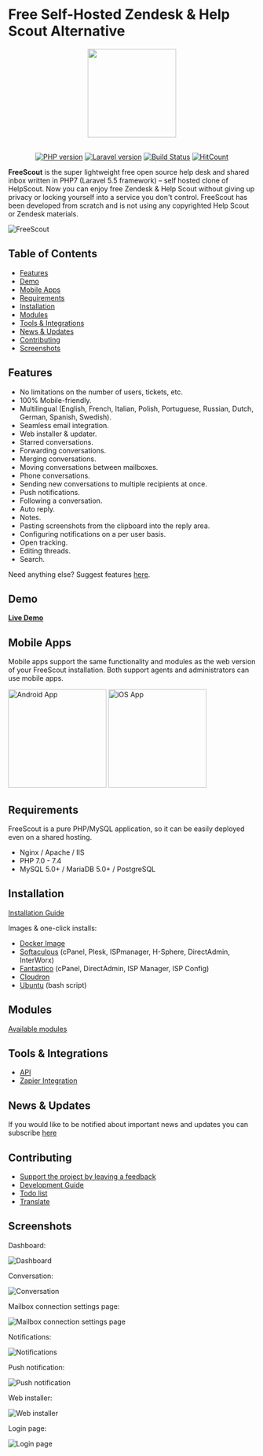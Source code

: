# Free Self-Hosted Zendesk & Help Scout Alternative

<div align="center">

<img src="https://raw.githubusercontent.com/freescout-helpdesk/freescout/master/public/img/logo-300.png" width="180" height="180" />
<br/><br/>

[![PHP version](https://freescout-helpdesk.github.io/img/badges/PHP-7.0%2B-blue.svg)](https://github.com/freescout-helpdesk/freescout#requirements) [![Laravel version](https://freescout-helpdesk.github.io/img/badges/Laravel-5.5-blue.svg)](https://github.com/freescout-helpdesk/freescout#requirements) 
[![Build Status](https://freescout-helpdesk.github.io/img/badges/travis.svg)](https://freescout-helpdesk.github.io/img/badges/travis.svg) [![HitCount](http://hits.dwyl.io/freescout-helpdesk/freescout.svg)](http://hits.dwyl.io/freescout-helpdesk/freescout)

</div>

**FreeScout** is the super lightweight free open source help desk and shared inbox written in PHP7 (Laravel 5.5 framework) – self hosted clone of HelpScout. Now you can enjoy free Zendesk & Help Scout without giving up privacy or locking yourself into a service you don't control. FreeScout has been developed from scratch and is not using any copyrighted Help Scout or Zendesk materials.

![FreeScout](https://freescout-helpdesk.github.io/img/screenshots/screenshot.png)

## Table of Contents
   * [Features](#features)
   * [Demo](#demo)
   * [Mobile Apps](#mobile-apps)
   * [Requirements](#requirements)
   * [Installation](#installation)
   * [Modules](#modules)
   * [Tools & Integrations](#tools--integrations)
   * [News & Updates](#news--updates)
   * [Contributing](#contributing)
   * [Screenshots](#screenshots)

## Features

  * No limitations on the number of users, tickets, etc.
  * 100% Mobile-friendly.
  * Multilingual (English, French, Italian, Polish, Portuguese, Russian, Dutch, German, Spanish, Swedish).
  * Seamless email integration.
  * Web installer & updater.
  * Starred conversations.
  * Forwarding conversations.
  * Merging conversations.
  * Moving conversations between mailboxes.
  * Phone conversations.
  * Sending new conversations to multiple recipients at once.
  * Push notifications.
  * Following a conversation.
  * Auto reply.
  * Notes.
  * Pasting screenshots from the clipboard into the reply area.
  * Configuring notifications on a per user basis.
  * Open tracking.
  * Editing threads.
  * Search.

Need anything else? Suggest features [here](https://freescout.net/request-feature/).

## Demo

**[Live Demo](https://demo.freescout.net)**

## Mobile Apps

Mobile apps support the same functionality and modules as the web version of your FreeScout installation. Both support agents and administrators can use mobile apps.

<a href="https://freescout.net/android-app/" target="_blank" rel="nofollow"><img alt="Android App" src="https://freescout-helpdesk.github.io/img/apps/android.png" width="200px" /></a> <a href="https://freescout.net/ios-app/" target="_blank" rel="nofollow"><img alt="iOS App" src="https://freescout-helpdesk.github.io/img/apps/ios.png?v=1" width="200px" /></a>

## Requirements

FreeScout is a pure PHP/MySQL application, so it can be easily deployed even on a shared hosting.

  * Nginx / Apache / IIS
  * PHP 7.0 - 7.4
  * MySQL 5.0+ / MariaDB 5.0+ / PostgreSQL

## Installation

[Installation Guide](https://github.com/freescout-helpdesk/freescout/wiki/Installation-Guide)

Images & one-click installs:

* [Docker Image](http://freescout.net/docker/)
* [Softaculous](http://www.softaculous.com/apps/customersupport/FreeScout) (cPanel, Plesk, ISPmanager, H-Sphere, DirectAdmin, InterWorx)
* [Fantastico](http://ff3.netenberg.com/visitors/scripts/freescout/view) (cPanel, DirectAdmin, ISP Manager, ISP Config)
* [Cloudron](https://cloudron.io/store/net.freescout.cloudronapp.html)
* [Ubuntu](https://github.com/freescout-helpdesk/freescout/wiki/Installation-Guide#interactive-installation-bash-script-ubuntu-1804) (bash script)

## Modules

[Available modules](https://freescout.net/modules/)

## Tools & Integrations
  
  * [API](https://api-docs.freescout.net/)
  * [Zapier Integration](https://freescout.net/zapier/)

## News & Updates

If you would like to be notified about important news and updates you can subscribe [here](https://feedburner.google.com/fb/a/mailverify?uri=freescout)

## Contributing

* [Support the project by leaving a feedback](https://github.com/freescout-helpdesk/freescout/issues/288)
* [Development Guide](https://github.com/freescout-helpdesk/freescout/wiki/Development-Guide)
* [Todo list](https://github.com/freescout-helpdesk/freescout/labels/help%20wanted)
* [Translate](https://github.com/freescout-helpdesk/freescout/wiki/Translate)

## Screenshots

Dashboard:

![Dashboard](https://freescout-helpdesk.github.io/img/screenshots/dashboard.png)

Conversation:

![Conversation](https://freescout-helpdesk.github.io/img/screenshots/conversation.png)


Mailbox connection settings page:

![Mailbox connection settings page](https://freescout-helpdesk.github.io/img/screenshots/mailbox-connection.png)

Notifications:

![Notifications](https://freescout-helpdesk.github.io/img/screenshots/notifications.png)

Push notification:

![Push notification](https://freescout-helpdesk.github.io/img/screenshots/push.png)

Web installer:

![Web installer](https://freescout-helpdesk.github.io/img/screenshots/installer.png)

Login page:

![Login page](https://freescout-helpdesk.github.io/img/screenshots/freescout-login.png)